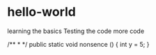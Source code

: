 # hello-world
learning the basics
Testing the code
more code

/**
*
*/
public static void nonsence () {
int y = 5;
}
